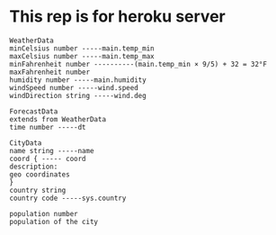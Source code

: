 This rep is for heroku server
===

    WeatherData
    minCelsius number -----main.temp_min
    maxCelsius number -----main.temp_max
    minFahrenheit number ----------(main.temp_min × 9/5) + 32 = 32°F
    maxFahrenheit number
    humidity number -----main.humidity
    windSpeed number -----wind.speed
    windDirection string -----wind.deg

    ForecastData
    extends from WeatherData
    time number -----dt

    CityData
    name string -----name
    coord { ----- coord
    description:
    geo coordinates
    }
    country string
    country code -----sys.country

    population number
    population of the city


